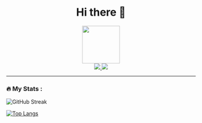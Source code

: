 <h1 align="center">Hi there 👋</h1>
<div id="header" align="center">
  <img src="https://media.giphy.com/media/M9gbBd9nbDrOTu1Mqx/giphy.gif" width="100"/>
    <div id="badges">
        <a href="https://www.linkedin.com/in/nurlanbaitassov/">
            <img src="https://img.shields.io/badge/LinkedIn-blue?logo=linkedin&logoColor=white    ">
        </a>
        <a href="https://t.me/Nurlanbaitassov"> 
            <img src="https://img.shields.io/badge/Telegram-blue?logo=Telegram">
        </a>
    </div>
    <img src="https://komarev.com/ghpvc/?username=nurlan1507
&style=flat-square&color=blue" alt=""/>
</div>



---
### :fire: My Stats :
![GitHub Streak](https://github-readme-streak-stats.herokuapp.com/?user=nurlan1507&theme=dark)

[![Top Langs](https://github-readme-stats.vercel.app/api/top-langs/?username=nurlan1507&layout=compact&theme=vision-friendly-dark)](https://github.com/anuraghazra/github-readme-stats)
